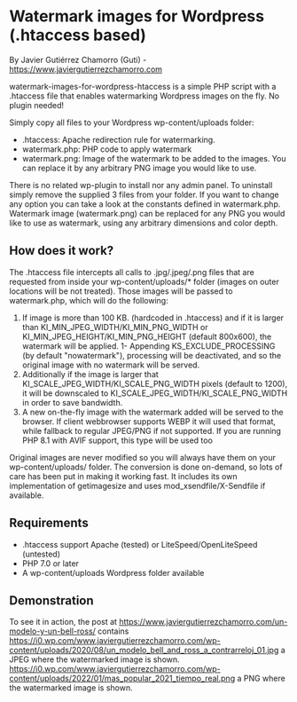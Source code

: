 # Watermark images for Wordpress (.htaccess based)
By Javier Gutiérrez Chamorro (Guti) - https://www.javiergutierrezchamorro.com

watermark-images-for-wordpress-htaccess is a simple PHP script with a .htaccess file that enables watermarking Wordpress images on the fly. No plugin needed!

Simply copy all files to your Wordpress wp-content/uploads folder:
* .htaccess: Apache redirection rule for watermarking.
* watermark.php: PHP code to apply watermark
* watermark.png: Image of the watermark to be added to the images. You can replace it by any arbitrary PNG image you would like to use.

There is no related wp-plugin to install nor any admin panel. To uninstall simply remove the supplied 3 files from your folder. If you want to change any option you can take a look at the constants defined in watermark.php. Watermark image (watermark.png) can be replaced for any PNG you would like to use as watermark, using any arbitrary dimensions and color depth.


## How does it work?
The .htaccess file intercepts all calls to .jpg/.jpeg/.png files that are requested from inside your wp-content/uploads/* folder (images on outer locations will be not treated). Those images will be passed to watermark.php, which will do the following:

1. If image is more than 100 KB. (hardcoded in .htaccess) and if it is larger than KI_MIN_JPEG_WIDTH/KI_MIN_PNG_WIDTH or KI_MIN_JPEG_HEIGHT/KI_MIN_PNG_HEIGHT (default 800x600), the watermark will be applied.
1- Appending KS_EXCLUDE_PROCESSING (by default "nowatermark"), processing will be deactivated, and so the original image with no watermark will be served.
1. Additionally if the image is larger that KI_SCALE_JPEG_WIDTH/KI_SCALE_PNG_WIDTH pixels (default to 1200), it will be downscaled to KI_SCALE_JPEG_WIDTH/KI_SCALE_PNG_WIDTH in order to save bandwidth.
1. A new on-the-fly image with the watermark added will be served to the browser. If client webbrowser supports WEBP it will used that format, while fallback to regular JPEG/PNG if not supported. If you are running PHP 8.1 with AVIF support, this type will be used too

Original images are never modified so you will always have them on your wp-content/uploads/ folder. The conversion is done on-demand, so lots of care has been put in making it working fast. It includes its own implementation of getimagesize and uses mod_xsendfile/X-Sendfile if available.


## Requirements
* .htaccess support Apache (tested) or LiteSpeed/OpenLiteSpeed (untested)
* PHP 7.0 or later
* A wp-content/uploads Wordpress folder available


## Demonstration
To see it in action, the post at https://www.javiergutierrezchamorro.com/un-modelo-y-un-bell-ross/ contains
https://i0.wp.com/www.javiergutierrezchamorro.com/wp-content/uploads/2020/08/un_modelo_bell_and_ross_a_contrarreloj_01.jpg a JPEG where the watermarked image is shown.
https://i0.wp.com/www.javiergutierrezchamorro.com/wp-content/uploads/2022/01/mas_popular_2021_tiempo_real.png a PNG where the watermarked image is shown.